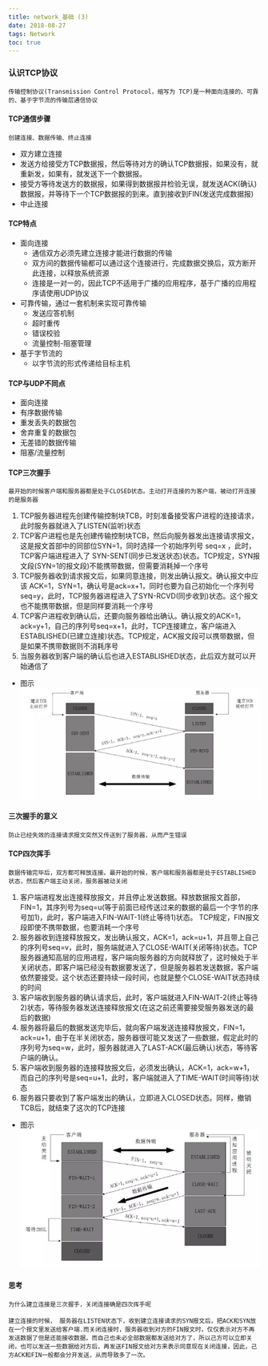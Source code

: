 ```yaml
---
title: network_基础 (3)
date: 2018-08-27
tags: Network
toc: true
---
```


### 认识TCP协议
    传输控制协议(Transmission Control Protocol，缩写为 TCP)是一种面向连接的、可靠的、基于字节流的传输层通信协议

<!-- more -->

#### TCP通信步骤
    创建连接、数据传输、终止连接
- 双方建立连接
- 发送方给接受方TCP数据报，然后等待对方的确认TCP数据报，如果没有，就重新发，如果有，就发送下一个数据报。
- 接受方等待发送方的数据报，如果得到数据报并检验无误，就发送ACK(确认)数据报，并等待下一个TCP数据报的到来。直到接收到FIN(发送完成数据报)
- 中止连接

#### TCP特点
- 面向连接
    * 通信双方必须先建立连接才能进行数据的传输
    * 双方间的数据传输都可以通过这个连接进行，完成数据交换后，双方断开此连接，以释放系统资源
    * 连接是一对一的，因此TCP不适用于广播的应用程序，基于广播的应用程序请使用UDP协议
- 可靠传输，通过一套机制来实现可靠传输
    * 发送应答机制
    * 超时重传
    * 错误校验
    * 流量控制-阻塞管理
- 基于字节流的
    * 以字节流的形式传递给目标主机

#### TCP与UDP不同点
- 面向连接
- 有序数据传输
- 重发丢失的数据包
- 舍弃重复的数据包
- 无差错的数据传输
- 阻塞/流量控制

#### TCP三次握手
    最开始的时候客户端和服务器都是处于CLOSED状态。主动打开连接的为客户端，被动打开连接的是服务器
1. TCP服务器进程先创建传输控制块TCB，时刻准备接受客户进程的连接请求，此时服务器就进入了LISTEN(监听)状态
2. TCP客户进程也是先创建传输控制块TCB，然后向服务器发出连接请求报文，这是报文首部中的同部位SYN=1，同时选择一个初始序列号 seq=x ，此时，TCP客户端进程进入了 SYN-SENT(同步已发送状态)状态。TCP规定，SYN报文段(SYN=1的报文段)不能携带数据，但需要消耗掉一个序号
3. TCP服务器收到请求报文后，如果同意连接，则发出确认报文。确认报文中应该 ACK=1，SYN=1，确认号是ack=x+1，同时也要为自己初始化一个序列号 seq=y，此时，TCP服务器进程进入了SYN-RCVD(同步收到)状态。这个报文也不能携带数据，但是同样要消耗一个序号
4. TCP客户进程收到确认后，还要向服务器给出确认。确认报文的ACK=1，ack=y+1，自己的序列号seq=x+1，此时，TCP连接建立，客户端进入ESTABLISHED(已建立连接)状态。TCP规定，ACK报文段可以携带数据，但是如果不携带数据则不消耗序号
5. 当服务器收到客户端的确认后也进入ESTABLISHED状态，此后双方就可以开始通信了
- 图示
    ![TCP三次握手](/img/20180827_1.png)

#### 三次握手的意义
    防止已经失效的连接请求报文突然又传送到了服务器，从而产生错误

#### TCP四次挥手
    数据传输完毕后，双方都可释放连接。最开始的时候，客户端和服务器都是处于ESTABLISHED状态，然后客户端主动关闭，服务器被动关闭
1. 客户端进程发出连接释放报文，并且停止发送数据。释放数据报文首部，FIN=1，其序列号为seq=u(等于前面已经传送过来的数据的最后一个字节的序号加1)，此时，客户端进入FIN-WAIT-1(终止等待1)状态。 TCP规定，FIN报文段即使不携带数据，也要消耗一个序号
2. 服务器收到连接释放报文，发出确认报文，ACK=1，ack=u+1，并且带上自己的序列号seq=v，此时，服务端就进入了CLOSE-WAIT(关闭等待)状态。TCP服务器通知高层的应用进程，客户端向服务器的方向就释放了，这时候处于半关闭状态，即客户端已经没有数据要发送了，但是服务器若发送数据，客户端依然要接受。这个状态还要持续一段时间，也就是整个CLOSE-WAIT状态持续的时间
3. 客户端收到服务器的确认请求后，此时，客户端就进入FIN-WAIT-2(终止等待2)状态，等待服务器发送连接释放报文(在这之前还需要接受服务器发送的最后的数据)
4. 服务器将最后的数据发送完毕后，就向客户端发送连接释放报文，FIN=1，ack=u+1，由于在半关闭状态，服务器很可能又发送了一些数据，假定此时的序列号为seq=w，此时，服务器就进入了LAST-ACK(最后确认)状态，等待客户端的确认。
5. 客户端收到服务器的连接释放报文后，必须发出确认，ACK=1，ack=w+1，而自己的序列号是seq=u+1，此时，客户端就进入了TIME-WAIT(时间等待)状态
6. 服务器只要收到了客户端发出的确认，立即进入CLOSED状态。同样，撤销TCB后，就结束了这次的TCP连接
- 图示
    ![TCP四次挥手](/img/20180827_2.png)

#### 思考
    为什么建立连接是三次握手，关闭连接确是四次挥手呢

    建立连接的时候， 服务器在LISTEN状态下，收到建立连接请求的SYN报文后，把ACK和SYN放在一个报文里发送给客户端.而关闭连接时，服务器收到对方的FIN报文时，仅仅表示对方不再发送数据了但是还能接收数据，而自己也未必全部数据都发送给对方了，所以己方可以立即关闭，也可以发送一些数据给对方后，再发送FIN报文给对方来表示同意现在关闭连接，因此，己方ACK和FIN一般都会分开发送，从而导致多了一次。
